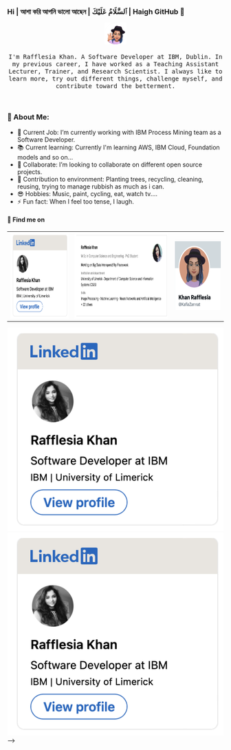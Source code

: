 ### Hi | আশা করি আপনি ভালো আছেন | ٱلسَّلَامُ عَلَيْكَ | Haigh GitHub 👋


<p align="center">
  <img src="images/profile.png" width="50px">
  <br><br>
  <samp>
I'm Rafflesia Khan. A Software Developer at IBM, Dublin. In my previous career, I have worked as a Teaching Assistant Lecturer, Trainer, and Research Scientist. I always like to learn more, try out different things, challenge myself, and contribute toward the betterment.
    
</p>
<br>
              
### 💫 About Me:

- 🔭 Current Job: I’m currently working with IBM Process Mining team as a Software Developer. 
- 📚 Current learning: Currently I'm learning AWS, IBM Cloud, Foundation models and so on...
- 👯 Collaborate: I’m looking to collaborate on different open source projects.
- 🌱 Contribution to environment: Planting trees, recycling, cleaning, reusing, trying to manage rubbish as much as i can.
- 😎 Hobbies: Music, paint, cycling, eat, watch tv....
- ⚡ Fun fact: When I feel too tense, I laugh.

#### 🔎 Find me on

<div>

<table border="0" style="border: none;">
  <tr>
    <!-- Profile LinkedIn -->
    <td>
      <a href="https://ie.linkedin.com/in/rafflesia-khan-164b0781?trk=profile-badge">
        <img width="200" height="200" src="/images/raff-linked-in-profile-card-comic-small.png" alt="Developer Profession - Level 3 Expert">
      </a>
    </td>
    <!-- Profile Research Gate -->
    <td>
      <a href="https://www.researchgate.net/profile/Rafflesia-Khan">
        <img width="320" height="200" src="/images/raff-research-gate-profile-card-comic-small.png" alt="IBM Open Source Strategic Committer">
      </a>
    </td>
    <!-- Profile Tw -->
    <td>
      <a href="https://twitter.com/KafiaZannat?t=xYesq9xEJBPhbivokeuEFw&s=09">
        <img width="160" height="160" src="/images/raff-twitter-acc-profile-card-comic-small.png" alt="IBM Open Source Strategic Committer">
      </a>
    </td>
  </tr>
</table>
</div>

[![](./images/rsff-linked-in-profile-card-comic-small.png)](https://ie.linkedin.com/in/rafflesia-khan-164b0781?trk=profile-badge)
[![](./images/rsff-linked-in-profile-card-comic-small.png)](https://ie.linkedin.com/in/rafflesia-khan-164b0781?trk=profile-badge)
-->
